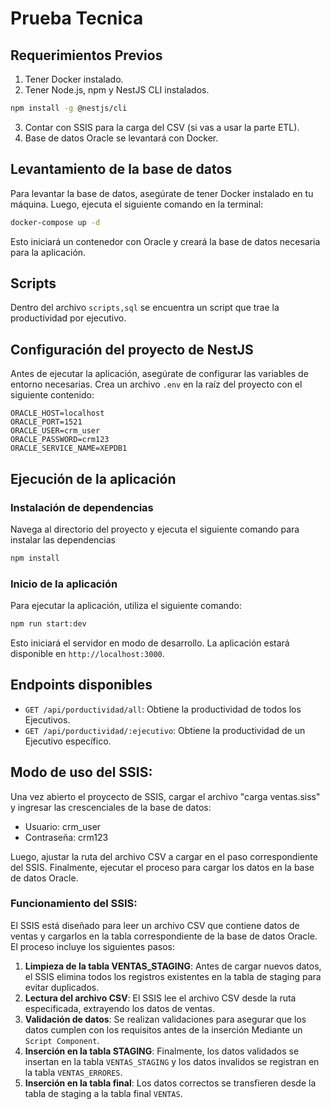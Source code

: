 # Prueba Tecnica



## Requerimientos Previos

1. Tener Docker instalado.
2. Tener Node.js, npm y NestJS CLI instalados.
``` bash
npm install -g @nestjs/cli
```
3. Contar con SSIS para la carga del CSV (si vas a usar la parte ETL).
4. Base de datos Oracle se levantará con Docker.


## Levantamiento de la base de datos

Para levantar la base de datos, asegúrate de tener Docker instalado en tu máquina. Luego, ejecuta el siguiente comando en la terminal:

```bash
docker-compose up -d
```
Esto iniciará un contenedor con Oracle y creará la base de datos necesaria para la aplicación.


## Scripts
Dentro del archivo `scripts,sql` se encuentra un script que trae la productividad por ejecutivo.

## Configuración del proyecto de NestJS
Antes de ejecutar la aplicación, asegúrate de configurar las variables de entorno necesarias. Crea un archivo `.env` en la raíz del proyecto con el siguiente contenido:

```env
ORACLE_HOST=localhost
ORACLE_PORT=1521
ORACLE_USER=crm_user
ORACLE_PASSWORD=crm123
ORACLE_SERVICE_NAME=XEPDB1
```

## Ejecución de la aplicación



### Instalación de dependencias
Navega al directorio del proyecto y ejecuta el siguiente comando para instalar las dependencias
```bash
npm install
```

### Inicio de la aplicación
Para ejecutar la aplicación, utiliza el siguiente comando:

```bash
npm run start:dev
```
Esto iniciará el servidor en modo de desarrollo.
La aplicación estará disponible en `http://localhost:3000`.
## Endpoints disponibles
- `GET /api/porductividad/all`: Obtiene la productividad de todos los Ejecutivos.
- `GET /api/porductividad/:ejecutivo`: Obtiene la productividad de un Ejecutivo específico.




## Modo de uso del SSIS:

Una vez abierto el proycecto de SSIS, cargar el archivo "carga ventas.siss" y ingresar las crescenciales de la base de datos:
- Usuario: crm_user
- Contraseña: crm123

Luego, ajustar la ruta del archivo CSV a cargar en el paso correspondiente del SSIS.
Finalmente, ejecutar el proceso para cargar los datos en la base de datos Oracle.

### Funcionamiento del SSIS:
El SSIS está diseñado para leer un archivo CSV que contiene datos de ventas y cargarlos en la tabla correspondiente de la base de datos Oracle. El proceso incluye los siguientes pasos:

1. **Limpieza de la tabla VENTAS_STAGING**: Antes de cargar nuevos datos, el SSIS elimina todos los registros existentes en la tabla de staging para evitar duplicados.
2. **Lectura del archivo CSV**: El SSIS lee el archivo CSV desde la ruta especificada, extrayendo los datos de ventas.
3. **Validación de datos**: Se realizan validaciones para asegurar que los datos cumplen con los requisitos antes de la inserción Mediante un `Script Component`.
4. **Inserción en la tabla STAGING**: Finalmente, los datos validados se insertan en la tabla `VENTAS_STAGING` y los datos invalidos se registran en la tabla `VENTAS_ERRORES`.
5. **Inserción en la tabla final**: Los datos correctos se transfieren desde la tabla de staging a la tabla final `VENTAS`.


